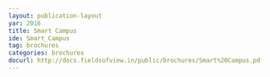 ```yaml
---
layout: publication-layout
yar: 2016
title: Smart Campus
ide: Smart_Campus
tag: brochures
categories: brochures
docurl: http://docs.fieldsofview.in/public/brochures/Smart%20Campus.pdf
---
```

    